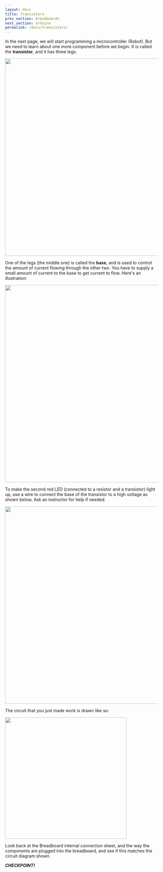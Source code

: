 ```yaml
---
layout: docs
title: Transistors
prev_section: breadboards
next_section: arduino
permalink: /docs/transistors/
---
```


In the next page, we will start programming a microcontroller
(Robot). But we need to learn about one more component before we
begin. It is called the **transistor**, and it has three legs.

<img src="https://learn.adafruit.com/system/assets/assets/000/002/340/large1024/learn_arduino_transistor.jpg?1396782029" style="width: 650px"/>

One of the legs (the middle one) is called the **base**, and is used to control the amount of current flowing through the other two. You have to supply a small amount of current to the base to get current to flow. Here's an illustration:

<img src="https://learn.adafruit.com/system/assets/assets/000/002/348/large1024/learn_arduino_transistor.png?1396782158" style="width: 650px"/>

To make the second red LED (connected to a resistor and a transistor) light up, use a wire to connect the base of the transistor to a high voltage as shown below. Ask an instructor for help if needed.

<img src="{{ site.baseurl }}/img/led-transistor.png" style="width: 650px"/>

The circuit that you just made work is drawn like so:

<img src="{{ site.baseurl }}/img/led-transistor-connection.png" style="width: 400px" align="center"/>

Look back at the Breadboard internal connection sheet, and the way the components are plugged into the breadboard, and see if this matches the circuit diagram shown.

**_CHECKPOINT!_** 

